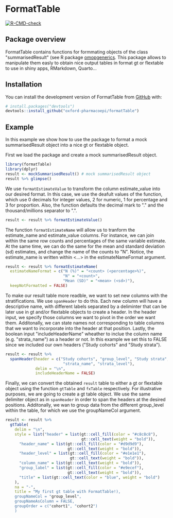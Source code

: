 # FormatTable

<!-- badges: start -->

[![R-CMD-check](https://github.com/catalamarti/gtSummarisedResult/actions/workflows/R-CMD-check.yaml/badge.svg)](https://github.com/catalamarti/gtSummarisedResult/actions/workflows/R-CMD-check.yaml)
<!-- badges: end -->

## Package overview

FormatTable contains functions for formmating objects of the class "summarisedResult" (see R package [omopgenerics](https://cran.r-project.org/web/packages/omopgenerics/index.html). This package allows to manipulate them easly to obtain nice output tables in format gt or flextable to use in shiny apps, RMarkdown, Quarto...


## Installation

You can install the development version of FormatTable from
[GitHub](https://github.com/) with:

``` r
# install.packages("devtools")
devtools::install_github("oxford-pharmacoepi/formatTable")
```

## Example

In this example we show how to use the package to format a mock summarisedResult object into a nice gt or flextable object.

First we load the package and create a mock summarisedResult object.

``` r
library(formatTable)
library(dplyr)
result <- mockSummarisedResult() # mock summarisedResult object
result %>% glimpse()
```

We use `formatEstimateValue` to transform the column estimate_value into our desired format. In this case, we use the deafult values of the function, which use 0 decimals for integer values, 2 for numeric, 1 for percentage and 3 for proportion. Also, the function defaults the decimal mark to "." and the thousand/millions separator to ".".

``` r
result <- result %>% formatEstimateValue()
```

The function `formatEstimateName` will allow us to tranform the estimate_name and estimate_value columns. For instance, we can join within the same row counts and percentages of the same variable estimate. At the same time, we can do the same for the mean and standard deviation (sd) estimates, and change the name of the counts to "N". Notice, the estimate_name is written within <...> in the estimateNameFormat argument.
``` r
result <- result %>% formatEstimateName(
  estimateNameFormat = c("N (%)" = "<count> (<percentage>%)",
                         "N" = "<count>",
                         "Mean (SD)" = "<mean> (<sd>)"),
  keepNotFormatted = FALSE)
```
To make our result table more readble, we want to set new columns with the stratifications. We use `spanHeader` to do this. Each new column will have a descriptive name, with different labels separated by a deliminter that can be later use in gt and/or flextable objects to create a header. 
In the header input, we specify those columns we want to pivot in the order we want them. Additonally, we can state names not corresponding to table columns that we want to incorporate into the header at that position. Lastly, the boolean input "includeHeaderName" wheather to inclue the column name (e.g. "strata_name") as a header or not. In this example we set this to FALSE since we included our own headers ("Study cohorts" and "Study strata").
``` r
result <- result %>%
  spanHeader(header = c("Study cohorts", "group_level", "Study strata",
                         "strata_name", "strata_level"),
             delim = "\n", 
             includeHeaderName = FALSE)
```

Finally, we can convert the obtained `result` table to either a gt or flextable object using the function `gtTable` and `fxTable` respectively. For illustrative purposes, we are going to create a gt table object. 
We use the same delimiter object as in `spanHeader` in order to span the headers at the desired positions. Additonally, we wan to group data from the different group_level within the table, for which we use the  groupNameCol argument.
``` r
result <- result %>%
  gtTable(
    delim = "\n",
    style = list("header" = list(gt::cell_fill(color = "#c8c8c8"),
                                 gt::cell_text(weight = "bold")),
      "header_name" = list(gt::cell_fill(color = "#d9d9d9"),
                           gt::cell_text(weight = "bold")),
      "header_level" = list(gt::cell_fill(color = "#e1e1e1"),
                            gt::cell_text(weight = "bold")),
      "column_name" = list(gt::cell_text(weight = "bold")),
      "group_label" = list(gt::cell_fill(color = "#e9ecef"),
                           gt::cell_text(weight = "bold")),
      "title" = list(gt::cell_text(color = "blue", weight = "bold")
    ),
    na = "-",
    title = "My first gt table with FormatTable!),
    groupNameCol = "group_level",
    groupNameAsColumn = FALSE,
    groupOrder = c("cohort1", "cohort2")
    )
```
